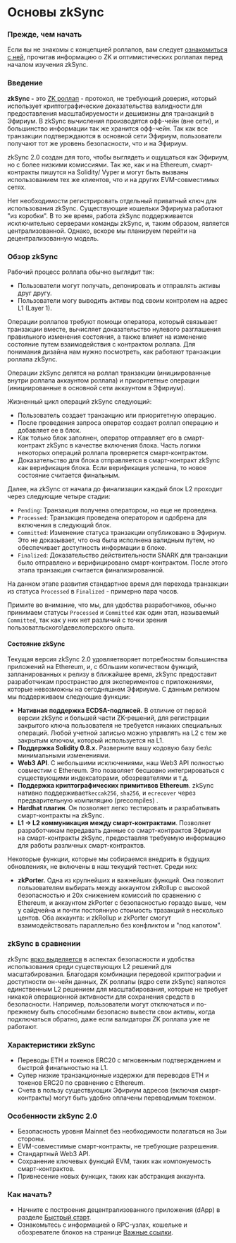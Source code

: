 # Основы zkSync

### Прежде, чем начать <a href="#prerequisites" id="prerequisites"></a>

Если вы не знакомы с концепцией роллапов, вам следует [ознакомиться с ней](vvedenie-v-rollapy.md), прочитав информацию о ZK и оптимистических роллапах перед началом изучения zkSync.

### Введение <a href="#introduction" id="introduction"></a>

**zkSync -** это [ZK роллап](vvedenie-v-rollapy.md#what-are-zk-rollups) - протокол, не требующий доверия, который использует криптографические доказательства валидности для предоставления масштабируемости и дешивизны для транзакций в Эфириум. В zkSync вычисления производятся офф-чейн (вне сети), и большинство информации так же хранится офф-чейн. Так как все транзакции подтверждаются в основной сети Эфириум, пользователи получают тот же уровень безопасности, что и на Эфириум.

zkSync 2.0 создан для того, чтобы выглядеть и ощущаться как Эфириум, но с более низкими комиссиями. Так же, как и на Ethereum, смарт-контракты пишутся на Solidity/ Vyper и могут быть вызваны использованием тех же клиентов, что и на других EVM-совместимых сетях.

Нет необходимости регистрировать отдельный приватный ключ для использования zkSync. Существующие кошельки Эфириума работают "из коробки". В то же время, работа zkSync поддерживается исключительно серверами команды zkSync, и, таким образом, является централизованной. Однако, вскоре мы планируем перейти на децентрализованную модель.

### Обзор zkSync <a href="#zksync-overview" id="zksync-overview"></a>

Рабочий процесс роллапа обычно выглядит так:

* Пользователи могут получать, депонировать и отправлять активы друг другу.
* Пользователи могу выводить активы под своим контролем на адрес L1 (Layer 1).

Операции роллапов требуют помощи оператора, который связывает транзакции вместе, вычисляет доказательство нулевого разглашения правильного изменения состояния, а также влияет на изменение состояние путем взаимодействия с контрактом роллапа. Для понимания дизайна нам нужно посмотреть, как работают транзакции роллапа zkSync.

Операции zkSync делятся на роллап транзакции (инициированные внутри роллапа аккаунтом роллапа) и приоритетные операции (инициированные в основной сети аккаунтом в Эфириум).

Жизненный цикл операций zkSync следующий:

* Пользователь создает транзакцию или приоритетную операцию.
* После проведения запроса оператор создает роллап операцию и добавляет ее в блок.
* Как только блок заполнен, оператор отправляет его в смарт-контракт zkSync в качестве включения блока. Часть логики некоторых операций роллапа проверяется смарт-контрактом.
* &#x20;Доказательство для блока отправляется в смарт-контракт zkSync как верификация блока. Если верификация успешна, то новое состояние считается финальным.

Далее, на zkSync от начала до финализации каждый блок L2 проходит через следующие четыре стадии:

* `Pending`: Транзакция получена оператором, но еще не проведена.
* `Processed`: Транзакция проведена оператором и одобрена для включения в следующий блок.
* `Committed`: Изменение статуса транзакции опубликовано в Эфириум. Это не доказывает, что она была исполнена валидным путем, но обеспечивает доступность информации в блоке.
* `Finalized`: Доказательство действительности SNARK для транзакции было отправлено и верифицировано смарт-контрактом. После этого этапа транзакция считается финализированной.

На данном этапе развития стандартное время для перехода транзакции из статуса `Processed` в `Finalized` - примерно пара часов.

Примите во внимание, что мы, для удобства разработчиков, обычно принимаем статусы `Processed` и `Committed` как один этап, называемый `Committed`, так как у них нет различий с точки зрения пользоватльского\девелоперского опыта.

#### Состояние zkSync <a href="#the-state-of-zksync" id="the-state-of-zksync"></a>

Текущая версия zkSync 2.0 удовляетворяет потребностям большинства приложений на Ethereum, и, с бОльшим количеством функций, запланированных к релизу в ближайшее время, zkSync предоставит разработчикам пространство для экспериментов с приложениями, которые невозможны на сегодняшнем Эфириуме. С данным релизом мы поддерживаем следующие функции:

* **Нативная поддержка ECDSA-подписей.** В отличие от первой версии zkSync и большей части ZK-решений, для регистрации закрытого ключа пользователя не требуется никаких специальных операций. Любой учетной записью можно управлять на L2 с тем же закрытым ключом, который используется на L1.
* **Поддержка Solidity 0.8.x.** Разверните вашу кодовую базу без\с минимальными изменениями.
* **Web3 API**. С небольшими исключениями, наш Web3 API полностью совместим с Ethereum. Это позволяет бесшовно интегрироваться с существующими индексаторами, обозревателями и т.д.
* **Поддержка криптографических примитивов Ethereum**. zkSync нативно поддерживает`keccak256`, `sha256`, и `ecrecover` через предварительную компиляцию (precompiles) .
* **Hardhat плагин**. Он позволяет легко тестировать и разрабатывать смарт-контракты на zkSync.
* **L1 -> L2 коммуникация между смарт-контрактами**. Позволяет разработчикам передавать данные со смарт-контрактов Эфириум на смарт-контракты zkSync, предоставляя требуемую информацию для работы различных смарт-контрактов.

Некоторые функции, которые мы собираемся внедрить в будущих обновлениях, не включены в наш текущий тестнет. Среди них:&#x20;

* **zkPorter.** Одна из крупнейших и важнейших функций. Она позволит пользователям выбирать между аккаунтом zkRollup с высокой безопасностью и 20x снижением комиссий по сравнению с Ethereum, и аккаунтом zkPorter c безопасностью гораздо выше, чем у сайдчейна и почти постоянную стоимость тразакций в несколько центов. Оба аккаунта: и zkRollup и zkPorter смогут взаимодействовать параллельно без конфликтом и "под капотом".

### &#x20;zkSync в сравнении

zkSync [ярко выделяется](https://blog.matter-labs.io/evaluating-ethereum-l2-scaling-solutions-a-comparison-framework-b6b2f410f955) в аспектах безопасности и удобства использования среди существующих L2 решений для масштабирования. Благодаря комбинации передовой криптографии и доступности он-чейн данных, ZK роллапы (ядро сети zkSync) являются единственным L2 решением для масштабирования, которые не требует никакой операционной активности для сохранения средств в безопасности. Например, пользователи могут отключаться и по-прежнему быть способными безопасно вывести свои активы, когда подключаться обратно, даже если валидаторы ZK роллапа уже не работают.



### Характеристики zkSync <a href="#zksync-characteristics" id="zksync-characteristics"></a>

* Переводы ETH и токенов ERC20 с мгновенным подтверждением и быстрой финальностью на L1.
* Супер низкие транзакционные издержки для переводов ETH и токенов ERC20 по сравнению с Ethereum.
* Счета в пользу существующих Эфириум адресов (включая смарт-контракты) могут быть удобно оплачены переводимым токеном.

### Особенности zkSync 2.0 <a href="#highlights-of-zksync-2-0" id="highlights-of-zksync-2-0"></a>

* Безопасность уровня Mainnet без необходимости полагаться на 3ьи стороны.
* EVM-совместимые смарт-контракты, не требующие разрешения.
* Стандартный Web3 API.
* Сохранение ключевых функций EVM, таких как компонуемость смарт-контрактов.
* Привнесение новых функцих, таких как абстракция аккаунта.

### Как начать? <a href="#how-to-get-started" id="how-to-get-started"></a>

* Начните с построения децентрализованного приложения (dApp) в разделе [Быстрый старт](https://v2-docs.zksync.io/dev/developer-guides/hello-world.html).
* Ознакомьтесь с информацией о RPC-узлах, кошельке и обозревателе блоков на странице [Важные ссылки](https://v2-docs.zksync.io/dev/troubleshooting/important-links.html).
